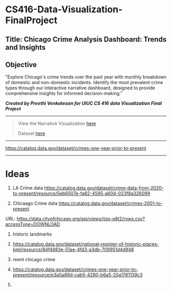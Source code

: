 # CS416-Data-Visualization-FinalProject

## Title: Chicago Crime Analysis Dashboard: Trends and Insights

## Objective
"Explore Chicago's crime trends over the past year with monthly breakdown of domestic and non-domestic incidents. Identify the most prevalent crime types through our interactive narrative dashboard, designed to provide comprehensive insights for informed decision-making."

***Created by Preethi Venkatesan for UIUC CS 416 data Visualization Final Project***

---

> View the Narrative Visualization [here](https://preethiv07.github.io/CS416-Data-Visualization-FinalProject/)

> Dataset [here](https://catalog.data.gov/dataset/crimes-one-year-prior-to-present/resource/e3a0a89d-cab5-4280-b6a5-20a1781139c3
)

---


https://catalog.data.gov/dataset/crimes-one-year-prior-to-present


---

# Ideas

1. LA Crime data
https://catalog.data.gov/dataset/crime-data-from-2020-to-present/resource/5eb6507e-fa82-4595-a604-023f8a326099

2. Chicaago Crime data
 https://catalog.data.gov/dataset/crimes-2001-to-present


URL: https://data.cityofchicago.org/api/views/ijzp-q8t2/rows.csv?accessType=DOWNLOAD


1. historic landmarks
2. https://catalog.data.gov/dataset/national-register-of-historic-places-kml/resource/84f4883e-51ae-4fd3-a3db-709951d4d948

3. reent chicago crime
4. https://catalog.data.gov/dataset/crimes-one-year-prior-to-present/resource/e3a0a89d-cab5-4280-b6a5-20a1781139c3
5. 